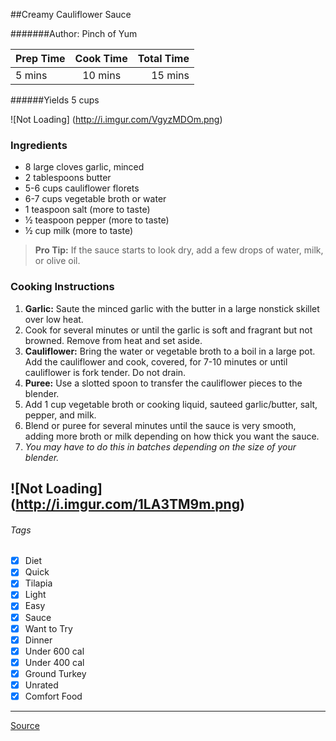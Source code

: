 ##Creamy Cauliflower Sauce

#######Author: Pinch of Yum

| Prep Time  | Cook Time    | Total Time  |
| ---------- |:------------:| -----------:|
| 5 mins    | 10 mins      | 15 mins     |


######Yields 5 cups

![Not Loading] (http://i.imgur.com/VgyzMDOm.png)

### Ingredients

* 8 large cloves garlic, minced
* 2 tablespoons butter
* 5-6 cups cauliflower florets
* 6-7 cups vegetable broth or water
* 1 teaspoon salt (more to taste)
* ½ teaspoon pepper (more to taste)
* ½ cup milk (more to taste)

> **Pro Tip:** If the sauce starts to look dry, add a few drops of water, milk, or olive oil.

### Cooking Instructions

1. **Garlic:** Saute the minced garlic with the butter in a large nonstick skillet over low heat. 
2. Cook for several minutes or until the garlic is soft and fragrant but not browned. Remove from heat and set aside.
3. **Cauliflower:** Bring the water or vegetable broth to a boil in a large pot. Add the cauliflower and cook, covered, for 7-10 minutes or until cauliflower is fork tender. Do not drain.
4. **Puree:** Use a slotted spoon to transfer the cauliflower pieces to the blender. 
5. Add 1 cup vegetable broth or cooking liquid, sauteed garlic/butter, salt, pepper, and milk.
6. Blend or puree for several minutes until the sauce is very smooth, adding more broth or milk depending on how thick you want the sauce.
7. *You may have to do this in batches depending on the size of your blender.*

![Not Loading] (http://i.imgur.com/1LA3TM9m.png)
---

###### Tags
- [x] Diet
- [x] Quick
- [x] Tilapia
- [x] Light
- [x] Easy
- [x] Sauce
- [x] Want to Try
- [x] Dinner
- [x] Under 600 cal
- [x] Under 400 cal
- [x] Ground Turkey
- [x] Unrated
- [x] Comfort Food

---

[Source](http://pinchofyum.com/creamy-cauliflower-sauce)


